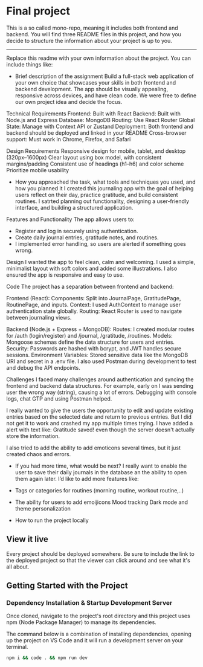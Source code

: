# Final project
This is a so called mono-repo, meaning it includes both frontend and backend. You will find three README files in this project, and how you decide to structure the information about your project is up to you.

---

Replace this readme with your own information about the project. You can include things like:

- Brief description of the assignment
Build a full-stack web application of your own choice that showcases your skills in both frontend and backend development. The app should be visually appealing, responsive across devices, and have clean code. We were free to define our own project idea and decide the focus. 

Technical Requirements
Frontend: Built with React
Backend: Built with Node.js and Express
Database: MongoDB
Routing: Use React Router
Global State: Manage with Context API or Zustand
Deployment: Both frontend and backend should be deployed and linked in your README
Cross-browser support: Must work in Chrome, Firefox, and Safari

Design Requirements
Responsive design for mobile, tablet, and desktop (320px–1600px)
Clear layout using box model, with consistent margins/padding
Consistent use of headings (h1–h6) and color scheme
Prioritize mobile usability

- How you approached the task, what tools and techniques you used, and how you planned it
I created this journaling app with the goal of helping users reflect on their day, practice gratitude, and build consistent routines. I satrted planning out functionality, designing a user-friendly interface, and building a structured application. 

Features and Functionality
The app allows users to:
- Register and log in securely using authentication.
- Create daily journal entries, gratitude notes, and routines.
- I implemented error handling, so users are alerted if something goes wrong. 

Design
I wanted the app to feel clean, calm and welcoming. I used a simple, minimalist layout with soft colors and added some illustrations. I also ensured the app is responsive and easy to use. 

Code
The project has a separation between frontend and backend:

Frontend (React):
Components: Split into JournalPage, GratitudePage, RoutinePage, and inputs.
Context: I used AuthContext to manage user authentication state globally.
Routing: React Router is used to navigate between journaling views.

Backend (Node.js + Express + MongoDB):
Routes: I created modular routes for /auth (login/register) and /journal, /gratitude, /routines.
Models: Mongoose schemas define the data structure for users and entries.
Security: Passwords are hashed with bcrypt, and JWT handles secure sessions.
Environment Variables: Stored sensitive data like the MongoDB URI and secret in a .env file.
I also used Postman during development to test and debug the API endpoints.

Challenges
I faced many challenges around authentication and syncing the frontend and backend data structures. For example, early on I was sending user the wrong way (string), causing a lot of errors. Debugging with console logs, chat GTP and using Postman helped.

I really wanted to give the users the opportunity to edit and update existing entries based on the selected date and return to previous entries. But I did not get it to work and crashed my app multiple times trying. I have added a alert with text like: Gratitude saved! even though the server doesn't actually store the information. 

I also tried to add the ability to add emoticons several times, but it just created chaos and errors. 

- If you had more time, what would be next?
I really want to enable the user to save their daily journals in the database an the ability to open them again later. 
I’d like to add more features like:
- Tags or categories for routines (morning routine, workout routine,..)
- The ability for users to add emoijicons
Mood tracking
Dark mode and theme personalization

- How to run the project locally


## View it live
Every project should be deployed somewhere. Be sure to include the link to the deployed project so that the viewer can click around and see what it's all about.


## Getting Started with the Project

### Dependency Installation & Startup Development Server

Once cloned, navigate to the project's root directory and this project uses npm (Node Package Manager) to manage its dependencies.

The command below is a combination of installing dependencies, opening up the project on VS Code and it will run a development server on your terminal.

```bash
npm i && code . && npm run dev
```